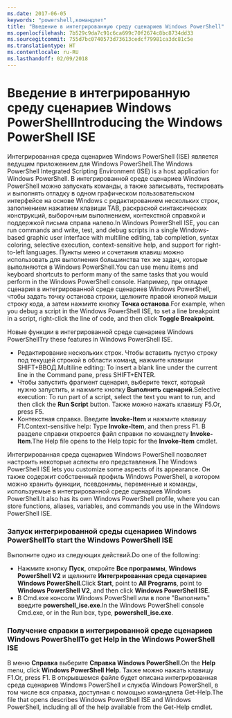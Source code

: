 ```yaml
---
ms.date: 2017-06-05
keywords: "powershell,командлет"
title: "Введение в интегрированную среду сценариев Windows PowerShell"
ms.openlocfilehash: 7b529c9da7c91c6ca699c70f2674c8bc8734dd33
ms.sourcegitcommit: 755d7bc0740573d73613cedcf79981ca3dc81c5e
ms.translationtype: HT
ms.contentlocale: ru-RU
ms.lasthandoff: 02/09/2018
---
```

# <a name="introducing-the-windows-powershell-ise"></a><span data-ttu-id="e5539-103">Введение в интегрированную среду сценариев Windows PowerShell</span><span class="sxs-lookup"><span data-stu-id="e5539-103">Introducing the Windows PowerShell ISE</span></span>

<span data-ttu-id="e5539-104">Интегрированная среда сценариев Windows PowerShell (ISE) является ведущим приложением для Windows PowerShell.</span><span class="sxs-lookup"><span data-stu-id="e5539-104">The Windows PowerShell Integrated Scripting Environment (ISE) is a host application for Windows PowerShell.</span></span> <span data-ttu-id="e5539-105">В интегрированной среде сценариев Windows PowerShell можно запускать команды, а также записывать, тестировать и выполнять отладку в одном графическом пользовательском интерфейсе на основе Windows с редактированием нескольких строк, заполнением нажатием клавиши TAB, раскраской синтаксических конструкций, выборочным выполнением, контекстной справкой и поддержкой письма справа налево.</span><span class="sxs-lookup"><span data-stu-id="e5539-105">In Windows PowerShell ISE, you can run commands and write, test, and debug scripts in a single Windows-based graphic user interface with multiline editing, tab completion, syntax coloring, selective execution, context-sensitive help, and support for right-to-left languages.</span></span> <span data-ttu-id="e5539-106">Пункты меню и сочетания клавиш можно использовать для выполнения большинства тех же задач, которые выполняются в Windows PowerShell.</span><span class="sxs-lookup"><span data-stu-id="e5539-106">You can use menu items and keyboard shortcuts to perform many of the same tasks that you would perform in the Windows PowerShell console.</span></span> <span data-ttu-id="e5539-107">Например, при отладке сценария в интегрированной среде сценариев Windows PowerShell, чтобы задать точку останова строки, щелкните правой кнопкой мыши строку кода, а затем нажмите кнопку **Точка останова**.</span><span class="sxs-lookup"><span data-stu-id="e5539-107">For example, when you debug a script in the Windows PowerShell ISE, to set a line breakpoint in a script, right-click the line of code, and then click **Toggle Breakpoint**.</span></span>

<span data-ttu-id="e5539-108">Новые функции в интегрированной среде сценариев Windows PowerShell</span><span class="sxs-lookup"><span data-stu-id="e5539-108">Try these features in Windows PowerShell ISE.</span></span>

- <span data-ttu-id="e5539-109">Редактирование нескольких строк. Чтобы вставить пустую строку под текущей строкой в области команд, нажмите клавиши SHIFT+ВВОД.</span><span class="sxs-lookup"><span data-stu-id="e5539-109">Multiline editing: To insert a blank line under the current line in the Command pane, press SHIFT+ENTER.</span></span>
- <span data-ttu-id="e5539-110">Чтобы запустить фрагмент сценария, выберите текст, который нужно запустить, и нажмите кнопку **Выполнить сценарий**.</span><span class="sxs-lookup"><span data-stu-id="e5539-110">Selective execution: To run part of a script, select the text you want to run, and then click the **Run Script** button.</span></span> <span data-ttu-id="e5539-111">Также можно нажать клавишу F5.</span><span class="sxs-lookup"><span data-stu-id="e5539-111">Or, press F5.</span></span>
- <span data-ttu-id="e5539-112">Контекстная справка. Введите **Invoke-Item** и нажмите клавишу F1.</span><span class="sxs-lookup"><span data-stu-id="e5539-112">Context-sensitive help: Type **Invoke-Item**, and then press F1.</span></span> <span data-ttu-id="e5539-113">В разделе справки откроется файл справки по командлету **Invoke-Item**.</span><span class="sxs-lookup"><span data-stu-id="e5539-113">The Help file opens to the Help topic for the **Invoke-Item** cmdlet.</span></span>

<span data-ttu-id="e5539-114">Интегрированная среда сценариев Windows PowerShell позволяет настроить некоторые аспекты его представления.</span><span class="sxs-lookup"><span data-stu-id="e5539-114">The Windows PowerShell ISE lets you customize some aspects of its appearance.</span></span> <span data-ttu-id="e5539-115">Он также содержит собственный профиль Windows PowerShell, в котором можно хранить функции, псевдонимы, переменные и команды, используемые в интегрированной среде сценариев Windows PowerShell.</span><span class="sxs-lookup"><span data-stu-id="e5539-115">It also has its own Windows PowerShell profile, where you can store functions, aliases, variables, and commands you use in the Windows PowerShell ISE.</span></span>

### <a name="to-start-the-windows-powershell-ise"></a><span data-ttu-id="e5539-116">Запуск интегрированной среды сценариев Windows PowerShell</span><span class="sxs-lookup"><span data-stu-id="e5539-116">To start the Windows PowerShell ISE</span></span>

<span data-ttu-id="e5539-117">Выполните одно из следующих действий.</span><span class="sxs-lookup"><span data-stu-id="e5539-117">Do one of the following:</span></span>

- <span data-ttu-id="e5539-118">Нажмите кнопку **Пуск**, откройте **Все программы**, **Windows PowerShell V2** и щелкните **Интегрированная среда сценариев Windows PowerShell**.</span><span class="sxs-lookup"><span data-stu-id="e5539-118">Click **Start**, point to **All Programs**, point to **Windows PowerShell V2**, and then click **Windows PowerShell ISE**.</span></span>
- <span data-ttu-id="e5539-119">В Cmd.exe консоли Windows PowerShell или в поле "Выполнить" введите **powershell_ise.exe**.</span><span class="sxs-lookup"><span data-stu-id="e5539-119">In the Windows PowerShell console Cmd.exe, or in the Run box, type, **powershell_ise.exe**.</span></span>

### <a name="to-get-help-in-the-windows-powershell-ise"></a><span data-ttu-id="e5539-120">Получение справки в интегрированной среде сценариев Windows PowerShell</span><span class="sxs-lookup"><span data-stu-id="e5539-120">To get Help in the Windows PowerShell ISE</span></span>

<span data-ttu-id="e5539-121">В меню **Справка** выберите **Справка Windows PowerShell**.</span><span class="sxs-lookup"><span data-stu-id="e5539-121">On the **Help** menu, click **Windows PowerShell Help**.</span></span> <span data-ttu-id="e5539-122">Также можно нажать клавишу F1.</span><span class="sxs-lookup"><span data-stu-id="e5539-122">Or, press F1.</span></span> <span data-ttu-id="e5539-123">В открывшемся файле будет описана интегрированная среда сценариев Windows PowerShell и служба Windows PowerShell, в том числе вся справка, доступная с помощью командлета Get-Help.</span><span class="sxs-lookup"><span data-stu-id="e5539-123">The file that opens describes Windows PowerShell ISE and Windows PowerShell, including all of the help available from the Get-Help cmdlet.</span></span>
